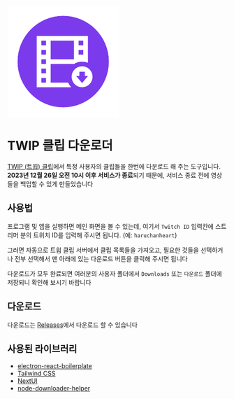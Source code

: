 ![Icon](./assets/icons/256x256.png)

# TWIP 클립 다운로더
[TWIP (트윕) 클립](https://clip.twip.kr)에서 특정 사용자의 클립들을 한번에 다운로드 해 주는 도구입니다. **2023년 12월 26일 오전 10시 이후 서비스가 종료**되기 때문에, 서비스 종료 전에 영상들을 백업할 수 있게 만들었습니다

## 사용법
프로그램 및 앱을 실행하면 메인 화면을 볼 수 있는데, 여기서 `Twitch ID` 입력칸에 스트리머 분의 트위치 ID를 입력해 주시면 됩니다. (예: `haruchanheart`)

그러면 자동으로 트윕 클립 서버에서 클립 목록들을 가져오고, 필요한 것들을 선택하거나 전부 선택해서 맨 아래에 있는 다운로드 버튼을 클릭해 주시면 됩니다

다운로드가 모두 완료되면 여러분의 사용자 폴더에서 `Downloads` 또는 `다운로드` 폴더에 저장되니 확인해 보시기 바랍니다

## 다운로드
다운로드는 [Releases](https://github.com/HaruChanHeart/twip-clip-dl/releases)에서 다운로드 할 수 있습니다

## 사용된 라이브러리
* [electron-react-boilerplate](https://github.com/electron-react-boilerplate/electron-react-boilerplate)
* [Tailwind CSS](https://tailwindcss.com)
* [NextUI](https://nextui.org)
* [node-downloader-helper](https://github.com/hgouveia/node-downloader-helper)

